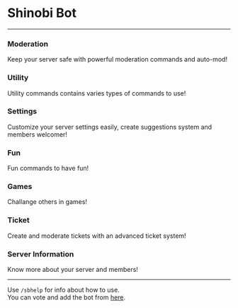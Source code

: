 # Shinobi Bot
<hr>

<h3>Moderation</h3>
Keep your server safe with powerful moderation commands and auto-mod!

### Utility
Utility commands contains varies types of commands to use!

### Settings
Customize your server settings easily, create suggestions system and members welcomer!

### Fun
Fun commands to have fun!

### Games
Challange others in games!

### Ticket
Create and moderate tickets with an advanced ticket system!

### Server Information
Know more about your server and members!
<hr>

Use `/sbhelp` for info about how to use. <br>
You can vote and add the bot from [here](https://discordbotlist.com/bots/shinobi-bot).
